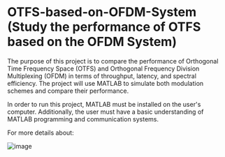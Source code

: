 # OTFS-based-on-OFDM-System (Study the performance of OTFS based on the OFDM System)
The purpose of this project is to compare the performance of Orthogonal Time Frequency Space (OTFS) and Orthogonal Frequency Division Multiplexing (OFDM) in terms of throughput, latency, and spectral efficiency. The project will use MATLAB to simulate both modulation schemes and compare their performance.

In order to run this project, MATLAB must be installed on the user's computer. Additionally, the user must have a basic understanding of MATLAB programming and communication systems.


For more details about:

![image](https://user-images.githubusercontent.com/85643835/232454624-54ddd50e-38bd-41ea-b894-ac63c5b5fde0.png)






